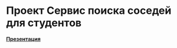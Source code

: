 # Проект Сервис поиска соседей для студентов

**[Презентация](https://docs.google.com/presentation/d/1th9iv3FWsIA2_Q-GjXGdMk18qkEOnsRDe4koc2GA4HM/edit?usp=sharing)**